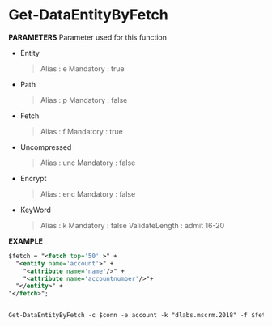 # Get-DataEntityByFetch

**PARAMETERS**
Parameter used for this function

- Entity
    > Alias : e
    > Mandatory : true
- Path
    > Alias : p
    > Mandatory : false
- Fetch
    > Alias : f
    > Mandatory : true
- Uncompressed
    > Alias : unc
    > Mandatory : false
- Encrypt
    > Alias : enc
    > Mandatory : false
- KeyWord
    > Alias : k
    > Mandatory : false
    > ValidateLength : admit 16-20

**EXAMPLE**

```xml
$fetch = "<fetch top='50' >" +
  "<entity name='account'>" +
    "<attribute name='name'/>" +
    "<attribute name='accountnumber'/>"+
  "</entity>" +
"</fetch>";


Get-DataEntityByFetch -c $conn -e account -k "dlabs.mscrm.2018" -f $fetch

```

